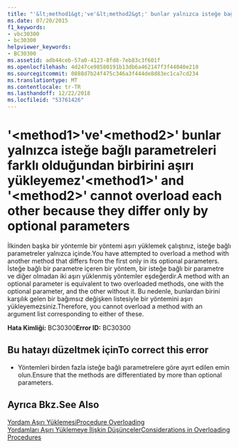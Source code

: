 ```yaml
---
title: "'&lt;method1&gt;'ve'&lt;method2&gt;' bunlar yalnızca isteğe bağlı parametreleri farklı olduğundan birbirini aşırı yükleyemez"
ms.date: 07/20/2015
f1_keywords:
- vbc30300
- bc30300
helpviewer_keywords:
- BC30300
ms.assetid: adb44ceb-57a0-4123-8fd8-7eb83c3f601f
ms.openlocfilehash: 4d247ce98580191b13db6a462147f3f44040e210
ms.sourcegitcommit: 0888d7b24f475c346a3f444de8d83ec1ca7cd234
ms.translationtype: MT
ms.contentlocale: tr-TR
ms.lasthandoff: 12/22/2018
ms.locfileid: "53761426"
---
```

# <a name="ltmethod1gt-and-ltmethod2gt-cannot-overload-each-other-because-they-differ-only-by-optional-parameters"></a><span data-ttu-id="f2e93-102">'&lt;method1&gt;'ve'&lt;method2&gt;' bunlar yalnızca isteğe bağlı parametreleri farklı olduğundan birbirini aşırı yükleyemez</span><span class="sxs-lookup"><span data-stu-id="f2e93-102">'&lt;method1&gt;' and '&lt;method2&gt;' cannot overload each other because they differ only by optional parameters</span></span>
<span data-ttu-id="f2e93-103">İlkinden başka bir yöntemle bir yöntemi aşırı yüklemek çalıştınız, isteğe bağlı parametreler yalnızca içinde.</span><span class="sxs-lookup"><span data-stu-id="f2e93-103">You have attempted to overload a method with another method that differs from the first only in its optional parameters.</span></span> <span data-ttu-id="f2e93-104">İsteğe bağlı bir parametre içeren bir yöntem, bir isteğe bağlı bir parametre ve diğer olmadan iki aşırı yüklenmiş yöntemler eşdeğerdir.</span><span class="sxs-lookup"><span data-stu-id="f2e93-104">A method with an optional parameter is equivalent to two overloaded methods, one with the optional parameter, and the other without it.</span></span> <span data-ttu-id="f2e93-105">Bu nedenle, bunlardan birini karşılık gelen bir bağımsız değişken listesiyle bir yöntemini aşırı yükleyemezsiniz.</span><span class="sxs-lookup"><span data-stu-id="f2e93-105">Therefore, you cannot overload a method with an argument list corresponding to either of these.</span></span>  
  
 <span data-ttu-id="f2e93-106">**Hata Kimliği:** BC30300</span><span class="sxs-lookup"><span data-stu-id="f2e93-106">**Error ID:** BC30300</span></span>  
  
## <a name="to-correct-this-error"></a><span data-ttu-id="f2e93-107">Bu hatayı düzeltmek için</span><span class="sxs-lookup"><span data-stu-id="f2e93-107">To correct this error</span></span>  
  
-   <span data-ttu-id="f2e93-108">Yöntemleri birden fazla isteğe bağlı parametrelere göre ayırt edilen emin olun.</span><span class="sxs-lookup"><span data-stu-id="f2e93-108">Ensure that the methods are differentiated by more than optional parameters.</span></span>  
  
## <a name="see-also"></a><span data-ttu-id="f2e93-109">Ayrıca Bkz.</span><span class="sxs-lookup"><span data-stu-id="f2e93-109">See Also</span></span>  
 [<span data-ttu-id="f2e93-110">Yordam Aşırı Yüklemesi</span><span class="sxs-lookup"><span data-stu-id="f2e93-110">Procedure Overloading</span></span>](../../visual-basic/programming-guide/language-features/procedures/procedure-overloading.md)  
 [<span data-ttu-id="f2e93-111">Yordamları Aşırı Yüklemeye İlişkin Düşünceler</span><span class="sxs-lookup"><span data-stu-id="f2e93-111">Considerations in Overloading Procedures</span></span>](../../visual-basic/programming-guide/language-features/procedures/considerations-in-overloading-procedures.md)
